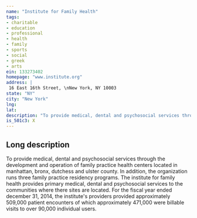 ```yaml
---
name: "Institute for Family Health"
tags:
- charitable
- education
- professional
- health
- family
- sports
- social
- greek
- arts
ein: 133273402
homepage: "www.institute.org"
address: |
 16 East 16th Street, \nNew York, NY 10003
state: "NY"
city: "New York"
lng: 
lat: 
description: "To provide medical, dental and psychosocial services through the development and operation of family practice health centers located in manhattan, bronx, dutchess and ulster county. In addition, the organization runs three family practice residency programs. "
is_501c3: X
---
```


## Long description

To provide medical, dental and psychosocial services through the development and operation of family practice health centers located in manhattan, bronx, dutchess and ulster county. In addition, the organization runs three family practice residency programs. The institute for family health provides primary medical, dental and psychosocial services to the communities where there sites are located. For the fiscal year ended december 31, 2014, the institute's providers provided approximately 509,000 patient encounters of which approximately 471,000 were billable visits to over 90,000 individual users. 
